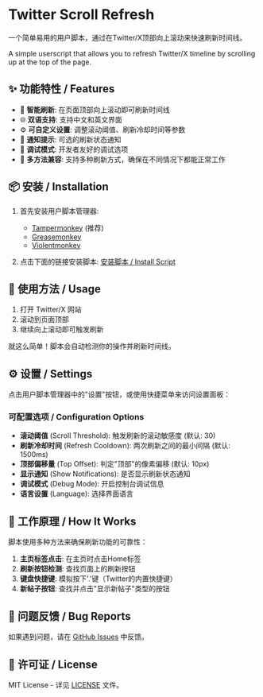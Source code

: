 # Twitter Scroll Refresh

一个简单易用的用户脚本，通过在Twitter/X顶部向上滚动来快速刷新时间线。

A simple userscript that allows you to refresh Twitter/X timeline by scrolling up at the top of the page.

## ✨ 功能特性 / Features

- 🔄 **智能刷新**: 在页面顶部向上滚动即可刷新时间线
- 🌐 **双语支持**: 支持中文和英文界面
- ⚙️ **可自定义设置**: 调整滚动阈值、刷新冷却时间等参数
- 🔔 **通知提示**: 可选的刷新状态通知
- 🐛 **调试模式**: 开发者友好的调试选项
- 🎯 **多方法兼容**: 支持多种刷新方式，确保在不同情况下都能正常工作

## 📦 安装 / Installation

1. 首先安装用户脚本管理器:
   - [Tampermonkey](https://www.tampermonkey.net/) (推荐)
   - [Greasemonkey](https://www.greasespot.net/)
   - [Violentmonkey](https://violentmonkey.github.io/)

2. 点击下面的链接安装脚本:
   [安装脚本 / Install Script](https://github.com/Xeron2000/twitter-scroll-refresh/raw/refs/heads/main/Twitter%20Scroll%20Refresh-1.2.1.user.js)

## 🚀 使用方法 / Usage

1. 打开 Twitter/X 网站
2. 滚动到页面顶部
3. 继续向上滚动即可触发刷新

就这么简单！脚本会自动检测你的操作并刷新时间线。

## ⚙️ 设置 / Settings

点击用户脚本管理器中的"设置"按钮，或使用快捷菜单来访问设置面板：

### 可配置选项 / Configuration Options

- **滚动阈值** (Scroll Threshold): 触发刷新的滚动敏感度 (默认: 30)
- **刷新冷却时间** (Refresh Cooldown): 两次刷新之间的最小间隔 (默认: 1500ms)
- **顶部偏移量** (Top Offset): 判定"顶部"的像素偏移 (默认: 10px)
- **显示通知** (Show Notifications): 是否显示刷新状态通知
- **调试模式** (Debug Mode): 开启控制台调试信息
- **语言设置** (Language): 选择界面语言

## 🔧 工作原理 / How It Works

脚本使用多种方法来确保刷新功能的可靠性：

1. **主页标签点击**: 在主页时点击Home标签
2. **刷新按钮检测**: 查找页面上的刷新按钮
3. **键盘快捷键**: 模拟按下'.'键（Twitter的内置快捷键）
4. **新帖子按钮**: 查找并点击"显示新帖子"类型的按钮

## 🐛 问题反馈 / Bug Reports

如果遇到问题，请在 [GitHub Issues](https://github.com/Xeron2000/twitter-scroll-refresh/issues) 中反馈。

## 📄 许可证 / License

MIT License - 详见 [LICENSE](https://github.com/Xeron2000/twitter-scroll-refresh/blob/main/LICENSE) 文件。
